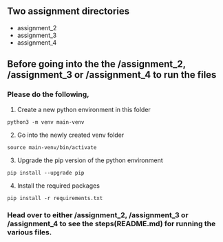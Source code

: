 ## Two assignment directories
* assignment_2
* assignment_3
* assignment_4

## Before going into the the /assignment_2, /assignment_3 or /assignment_4 to run the files 
### Please do the following,

1. Create a new python environment in this folder
```
python3 -m venv main-venv
```

2. Go into the newly created venv folder
```
source main-venv/bin/activate
```

3. Upgrade the pip version of the python environment 
```
pip install --upgrade pip
```

4. Install the required packages
```
pip install -r requirements.txt
```

### Head over to either /assignment_2, /assignment_3 or  /assignment_4 to see the steps(README.md) for running the various files. 

